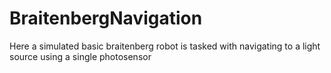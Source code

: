 # BraitenbergNavigation
Here a simulated basic braitenberg robot is tasked with navigating to a light source using a single photosensor
